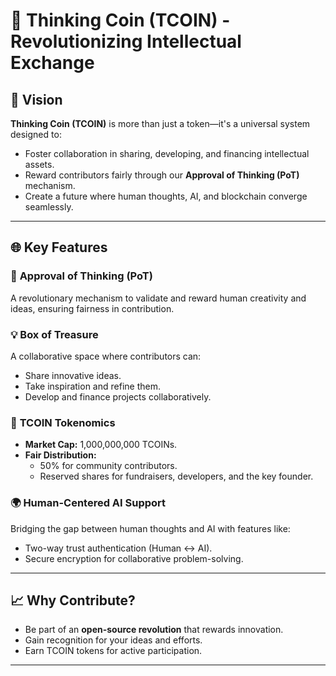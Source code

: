 # 🚀 Thinking Coin (TCOIN) - Revolutionizing Intellectual Exchange  

## 🌟 Vision  
**Thinking Coin (TCOIN)** is more than just a token—it's a universal system designed to:  
- Foster collaboration in sharing, developing, and financing intellectual assets.  
- Reward contributors fairly through our **Approval of Thinking (PoT)** mechanism.  
- Create a future where human thoughts, AI, and blockchain converge seamlessly.  

---

## 🌐 Key Features  

### 🧠 **Approval of Thinking (PoT)**  
A revolutionary mechanism to validate and reward human creativity and ideas, ensuring fairness in contribution.

### 💡 **Box of Treasure**  
A collaborative space where contributors can:  
- Share innovative ideas.  
- Take inspiration and refine them.  
- Develop and finance projects collaboratively.  

### 🔄 **TCOIN Tokenomics**  
- **Market Cap:** 1,000,000,000 TCOINs.  
- **Fair Distribution:**  
  - 50% for community contributors.  
  - Reserved shares for fundraisers, developers, and the key founder.  

### 🌍 **Human-Centered AI Support**  
Bridging the gap between human thoughts and AI with features like:  
- Two-way trust authentication (Human ↔ AI).  
- Secure encryption for collaborative problem-solving.  

---

## 📈 Why Contribute?  
- Be part of an **open-source revolution** that rewards innovation.  
- Gain recognition for your ideas and efforts.  
- Earn TCOIN tokens for active participation.  

---
